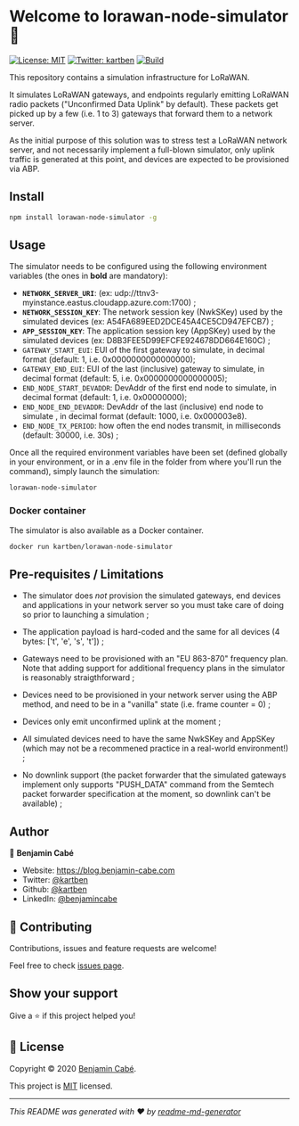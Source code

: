 # Welcome to lorawan-node-simulator 👋

[![License: MIT](https://img.shields.io/badge/License-MIT-yellow.svg)](/LICENSE)
[![Twitter: kartben](https://img.shields.io/twitter/follow/kartben.svg?style=social)](https://twitter.com/kartben)
[![Build](https://github.com/kartben/lorawan-node-simulator/workflows/Node.js%20CI/badge.svg)](https://github.com/kartben/lorawan-node-simulator/actions?query=workflow%3ANode.js+CI)

This repository contains a simulation infrastructure for LoRaWAN.

 It simulates LoRaWAN gateways, and endpoints regularly emitting LoRaWAN radio packets ("Unconfirmed Data Uplink" by default). These packets get picked up by a few (i.e. 1 to 3) gateways that forward them to a network server.

As the initial purpose of this solution was to stress test a LoRaWAN network server, and not necessarily implement a full-blown simulator, only uplink traffic is generated at this point, and devices are expected to be provisioned via ABP.

## Install

```bash
npm install lorawan-node-simulator -g
```

## Usage

The simulator needs to be configured using the following environment variables (the ones in **bold** are mandatory):

- **`NETWORK_SERVER_URI`**: (ex: udp://ttnv3-myinstance.eastus.cloudapp.azure.com:1700) ;
- **`NETWORK_SESSION_KEY`**:  The network session key (NwkSKey) used by the simulated devices (ex: A54FA689EED2DCE45A4CE5CD947EFCB7) ;
- **`APP_SESSION_KEY`**:  The application session key (AppSKey) used by the simulated devices (ex: D8B3FEE5D99EFCFE924678DD664E160C) ;
- `GATEWAY_START_EUI`: EUI of the first gateway to simulate, in decimal format (default: 1, i.e. 0x0000000000000000);
- `GATEWAY_END_EUI`: EUI of the last (inclusive) gateway to simulate, in decimal format (default: 5, i.e. 0x0000000000000005);
- `END_NODE_START_DEVADDR`: DevAddr of the first end node to simulate, in decimal format (default: 1, i.e. 0x00000000);
- `END_NODE_END_DEVADDR`: DevAddr of the last (inclusive) end node to simulate , in decimal format (default: 1000, i.e. 0x000003e8).
- `END_NODE_TX_PERIOD`: how often the end nodes transmit, in milliseconds (default: 30000, i.e. 30s) ;

Once all the required environment variables have been set (defined globally in your environment, or in a .env file in the folder from where you'll run the command), simply launch the simulation:

```bash
lorawan-node-simulator
```

### Docker container

The simulator is also available as a Docker container.

```bash
docker run kartben/lorawan-node-simulator
```

## Pre-requisites / Limitations

- The simulator does *not* provision the simulated gateways, end devices and applications in your network server so you must take care of doing so prior to launching a simulation ;

- The application payload is hard-coded and the same for all devices (4 bytes: ['t', 'e', 's', 't']) ;

- Gateways need to be provisioned with an "EU 863-870" frequency plan. Note that adding support for additional frequency plans in the simulator is reasonably straigthforward ;

- Devices need to be provisioned in your network server using the ABP method, and need to be in a "vanilla" state (i.e. frame counter = 0) ;

- Devices only emit unconfirmed uplink at the moment ;

- All simulated devices need to have the same NwkSKey and AppSKey (which may not be a recommened practice in a real-world environment!) ;

- No downlink support (the packet forwarder that the simulated gateways implement only supports "PUSH_DATA" command from the Semtech packet forwarder specification at the moment, so downlink can't be available) ;

## Author

👤 **Benjamin Cabé**

* Website: https://blog.benjamin-cabe.com
* Twitter: [@kartben](https://twitter.com/kartben)
* Github: [@kartben](https://github.com/kartben)
* LinkedIn: [@benjamincabe](https://linkedin.com/in/benjamincabe)

## 🤝 Contributing

Contributions, issues and feature requests are welcome!

Feel free to check [issues page](https://github.com/kartben/lorawan-node-simulator/issues).

## Show your support

Give a ⭐️ if this project helped you!


## 📝 License

Copyright &copy; 2020 [Benjamin Cabé](https://github.com/kartben).

This project is [MIT](/LICENSE) licensed.

***
_This README was generated with ❤️ by [readme-md-generator](https://github.com/kefranabg/readme-md-generator)_
